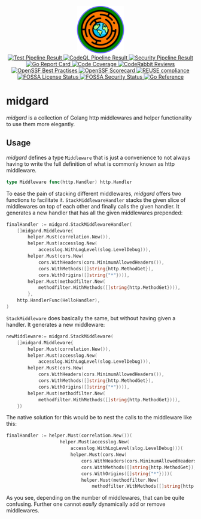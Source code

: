 <!-- SPDX-FileCopyrightText: 2025 The midgard contributors.
     SPDX-License-Identifier: MPL-2.0
-->

<!-- markdownlint-disable MD013 MD033 MD041 -->
<p align="center">
    <img src="midgard_logo.svg" width="25%" alt="Logo"><br>
    <a href="https://github.com/AlphaOne1/midgard/actions/workflows/test.yml"
       rel="external noopener noreferrer"
       target="_blank">
        <img src="https://github.com/AlphaOne1/midgard/actions/workflows/test.yml/badge.svg"
             alt="Test Pipeline Result">
    </a>
    <a href="https://github.com/AlphaOne1/midgard/actions/workflows/codeql.yml"
       rel="external noopener noreferrer"
       target="_blank">
        <img src="https://github.com/AlphaOne1/midgard/actions/workflows/codeql.yml/badge.svg"
             alt="CodeQL Pipeline Result">
    </a>
    <a href="https://github.com/AlphaOne1/midgard/actions/workflows/security.yml"
       rel="external noopener noreferrer"
       target="_blank">
        <img src="https://github.com/AlphaOne1/midgard/actions/workflows/security.yml/badge.svg"
             alt="Security Pipeline Result">
    </a>
    <a href="https://goreportcard.com/report/github.com/AlphaOne1/midgard"
       rel="external noopener noreferrer"
       target="_blank">
        <img src="https://goreportcard.com/badge/github.com/AlphaOne1/midgard"
             alt="Go Report Card">
    </a>
    <a href="https://app.codecov.io/gh/AlphaOne1/midgard"
       rel="external noopener noreferrer"
       target="_blank">
        <img src="https://codecov.io/gh/AlphaOne1/midgard/graph/badge.svg"
             alt="Code Coverage">
    </a>
    <a href="https://coderabbit.ai"
       rel="external noopener noreferrer"
       target="_blank">
       <img src="https://img.shields.io/coderabbit/prs/github/AlphaOne1/midgard"
            alt="CodeRabbit Reviews">
    </a>
    <a href="https://www.bestpractices.dev/projects/9251"
       rel="external noopener noreferrer"
       target="_blank">
        <img src="https://www.bestpractices.dev/projects/9251/badge"
             alt="OpenSSF Best Practises">
    </a>
    <a href="https://scorecard.dev/viewer/?uri=github.com/AlphaOne1/midgard"
       rel="external noopener noreferrer"
       target="_blank">
        <img src="https://api.scorecard.dev/projects/github.com/AlphaOne1/midgard/badge"
             alt="OpenSSF Scorecard">
    </a>
    <a href="https://api.reuse.software/info/github.com/AlphaOne1/midgard"
       rel="external noopener noreferrer"
       target="_blank">
        <img src="https://api.reuse.software/badge/github.com/AlphaOne1/midgard"
            alt="REUSE compliance">
    </a>
    <a href="https://app.fossa.com/projects/git%2Bgithub.com%2FAlphaOne1%2Fmidgard?ref=badge_shield&issueType=license"
       rel="external noopener noreferrer"
       target="_blank">
        <img src="https://app.fossa.com/api/projects/git%2Bgithub.com%2FAlphaOne1%2Fmidgard.svg?type=shield&issueType=license"
            alt="FOSSA License Status">
    </a>
    <a href="https://app.fossa.com/projects/git%2Bgithub.com%2FAlphaOne1%2Fmidgard?ref=badge_shield&issueType=security"
       rel="external noopener noreferrer"
       target="_blank">
        <img src="https://app.fossa.com/api/projects/git%2Bgithub.com%2FAlphaOne1%2Fmidgard.svg?type=shield&issueType=security"
             alt="FOSSA Security Status">
    </a>
    <a href="https://pkg.go.dev/github.com/AlphaOne1/midgard"
       rel="external noopener noreferrer"
       target="_blank">
        <img src="https://pkg.go.dev/badge/github.com/AlphaOne1/midgard.svg"
             alt="Go Reference">
    </a>
</p>
<!-- markdownlint-enable MD013 MD033 MD041 -->

midgard
=======

*midgard* is a collection of Golang http middlewares and helper functionality
to use them more elegantly.

Usage
-----

*midgard* defines a type `Middleware` that is just a convenience to not always
having to write the full definition of what is commonly known as http middleware.

```go
type Middleware func(http.Handler) http.Handler
```

To ease the pain of stacking different middlewares, *midgard* offers two functions
to facilitate it. `StackMiddlewareHandler` stacks the given slice of middlewares
on top of each other and finally calls the given handler. It generates a new handler
that has all the given middlewares prepended:

```go
finalHandler := midgard.StackMiddlewareHandler(
    []midgard.Middleware{
        helper.Must(correlation.New()),
        helper.Must(accesslog.New(
            accesslog.WithLogLevel(slog.LevelDebug))),
        helper.Must(cors.New(
            cors.WithHeaders(cors.MinimumAllowedHeaders()),
            cors.WithMethods([]string{http.MethodGet}),
            cors.WithOrigins([]string{"*"}))),
        helper.Must(methodfilter.New(
            methodfilter.WithMethods([]string{http.MethodGet}))),
        },
    http.HandlerFunc(HelloHandler),
)
```

`StackMiddleware` does basically the same, but without having given a handler.
It generates a new middleware:

```go
newMiddleware:= midgard.StackMiddleware(
    []midgard.Middleware{
        helper.Must(correlation.New()),
        helper.Must(accesslog.New(
            accesslog.WithLogLevel(slog.LevelDebug))),
        helper.Must(cors.New(
            cors.WithHeaders(cors.MinimumAllowedHeaders()),
            cors.WithMethods([]string{http.MethodGet}),
            cors.WithOrigins([]string{"*"}))),
        helper.Must(methodfilter.New(
            methodfilter.WithMethods([]string{http.MethodGet}))),
    })
```

The native solution for this would be to nest the calls to the middleware like this:

```go
finalHandler := helper.Must(correlation.New())(
                    helper.Must(accesslog.New(
                        accesslog.WithLogLevel(slog.LevelDebug)))(
                        helper.Must(cors.New(
                            cors.WithHeaders(cors.MinimumAllowedHeaders()),
                            cors.WithMethods([]string{http.MethodGet}),
                            cors.WithOrigins([]string{"*"})))(
                            helper.Must(methodfilter.New(
                                methodfilter.WithMethods([]string{http.MethodGet}))))))
```

As you see, depending on the number of middlewares, that can be quite confusing.
Further one cannot *easily* dynamically add or remove middlewares.
